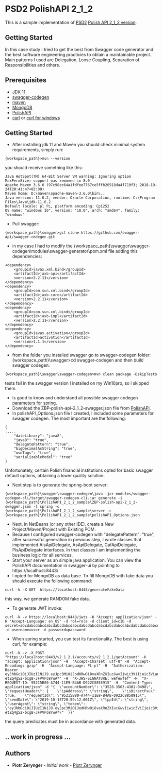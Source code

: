 # PSD2 PolishAPI 2_1_2
This is a sample implementation of [PSD2](https://en.wikipedia.org/wiki/Payment_Services_Directive)
[Polish API 2_1_2 version](https://polishapi.org/en/).
## Getting Started
In this case study I tried to get the best from Swagger code generator and the best software engineering practicies to obtain a maintainable project. Main patterns I used are Delegation, Loose Coupling, Separation of Responsibilities and others.
## Prerequisites
* [JDK 11](https://www.oracle.com/technetwork/java/javase/downloads/index.html)
* [swagger-codegen](https://github.com/swagger-api/swagger-codegen)
* [maven](https://maven.apache.org/)
* [MongoDB](https://www.mongodb.com/)
* [PolishAPI](https://app.swaggerhub.com/apis/ZBP/polish-api/2_1_2)
* [curl](https://github.com/curl/curl) or [curl for windows](https://curl.haxx.se/windows/)
## Getting Started
* After installing jdk 11 and Maven you should check minimal system requirements, simply run:
```
{workspace_path}>mvn --version
```
you should receive something like this:
```
Java HotSpot(TM) 64-Bit Server VM warning: Ignoring option MaxPermSize; support was removed in 8.0
Apache Maven 3.6.0 (97c98ec64a1fdfee7767ce5ffb20918da4f719f3; 2018-10-24T20:41:47+02:00)
Maven home: D:\maven\apache-maven-3.6.0\bin\..
Java version: 11.0.2, vendor: Oracle Corporation, runtime: C:\Program Files\Java\jdk-11.0.2
Default locale: pl_PL, platform encoding: Cp1252
OS name: "windows 10", version: "10.0", arch: "amd64", family: "windows"
```
* Pull swagger:
```
{workspace_path}\swagger>git clone https://github.com/swagger-api/swagger-codegen.git
```
* in my case I had to modify the {workspace_path}\swagger\swagger-codegen\modules\swagger-generator\pom.xml
    file adding this dependencies:
```
<dependency>
    <groupId>javax.xml.bind</groupId>
    <artifactId>jaxb-api</artifactId>
    <version>2.2.11</version>
</dependency>
<dependency>
    <groupId>com.sun.xml.bind</groupId>
    <artifactId>jaxb-core</artifactId>
    <version>2.2.11</version>
</dependency>
<dependency>
    <groupId>com.sun.xml.bind</groupId>
    <artifactId>jaxb-impl</artifactId>
    <version>2.2.11</version>
</dependency>
<dependency>
    <groupId>javax.activation</groupId>
    <artifactId>activation</artifactId>
    <version>1.1.1</version>
</dependency>
```
* from the folder you installed swagger go to swagger-codegen folder:
{workspace_path}\swagger>cd swagger-codegen
and then build swagger codegen:
```
{workspace_path}\swagger\swagger-codegen>mvn clean package -DskipTests
```
tests fail in the swagger version I installed on my Win10pro, so I skipped them.
* Is good to know and understand all possible swagger codegen [parameters for spring](https://generator.swagger.io/api/gen/servers/spring).
* Download the ZBP-polish-api-2_1_2-swagger.json file from [PolishAPI](https://app.swaggerhub.com/apis/ZBP/polish-api/2_1_2).
* In polishAPI_Options.json file I created, I included some parameters for swagger codegen. The most important are the following:
```
{
.....
    "dateLibrary": "java8",
    "java8": "true",
    "delegatePattern": "true",
    "bigDecimalAsString": "true",
    "useTags": "true",
    "serializableModel": "true"
}
```
Unfortunately, certain Polish financial institutions opted for basic swagger default options, obtaining a lower quality solution.
* Next step is to generate the spring-boot server:
```
{workspace_path}\swagger\swagger-codegen\java -jar modules/swagger-codegen-cli/target/swagger-codegen-cli.jar generate -i {workspace_path}\PolishAPI_2_1_2_sample\ZBP-polish-api-2_1_2-swagger.json -l spring -o {workspace_path}\PolishAPI_2_1_2_sample\server -c {workspace_path}\PolishAPI_2_1_2_sample\polishAPI_Options.json
```
* Next, in NetBeans (or any other IDE), create a New Project/Maven/Project with Existing POM.
* Because I configured swagger-codegen with "delegatePattern": "true", after successful generation in previous step, I wrote classes that implemented AisApiDelegate, AsApiDelegate, CafApiDelegate, PisApiDelegate interfaces. In that classes I am implementing the business logic for all services.
* Start your server as an simple java application. You can view the PolishAPI documentation in swagger-ui by pointing to
https://localhost:8443/
* I opted for MongoDB as data base. To fill MongoDB with fake data you should execute the following command:
```
curl -k -X GET  https://localhost:8443/generateFakeData
```
this way, we generate RANDOM fake data. 
* To generate JWT invoke:
```
curl -k -v https://localhost:8443/jwts -H "Accept: application/json" -H "Accept-Language: en_US" -d rol=rola -d client_id=cID -d secret=abcdabcdabcdabcdabcdabcdabcdabcdabcdabcdabcdabcdabcdabcdabcdabcdabcd -d username=user -d password=password
```
* When spring started, you can test its functionality. The best is using curl, for example:
```
curl -k -v -X POST "https://localhost:8443/v2_1_2.1/accounts/v2_1_2.1/getAccount" -H  "accept: application/json" -H  "Accept-Charset: utf-8" -H  "Accept-Encoding: gzip" -H  "Accept-Language: PL-pl" -H  "Authorization: Bearer eyJhbGciOiJIUzI1NiJ9.eyJpc3MiOiJodHRwOi8vaXRnZXIucGwvIiwic3ViIjoic3ViamVjdCIsImF1ZCI6ImF1ZGllbmNlIiwiZXhwIjoxNTcyODE4NzgxLCJyb2wiOlsiSGVsbG8iLCJXb3JsZCJdLCJuYW1lIjoiY2xpZW50X2lkIiwic2NvcGUiOiJpdGdlcl9wb2xpc2hBUElfMl8xXzIifQ.ZLJBKnRrQxecJrRXLJ-etZq4g52-bxgB-JFVVPo8YwA*" -H  "X-JWS-SIGNATURE: wefewfef" -H  "X-REQUEST-ID: 95215B80-A744-11E9-B4AB-D922C8858915" -H  "Content-Type: application/json" -d "{  \"accountNumber\": \"3528-3503-4301-0498\",  \"requestHeader\": {    \"ipAddress\": \"string\",    \"isDirectPsu\": true,    \"requestId\": \"95215B80-A744-11E9-B4AB-D922C8858915\",    \"sendDate\": \"2019-10-15T20:59:12.601Z\", \"tppId\": \"string\",    \"userAgent\": \"string\", \"token\": \"eyJhbGciOiJIUzI1NiJ9.eyJpc3MiOiJodHRwOi8vaXRnZXIucGwvIiwic3ViIjoic3ViamVjdCIsImF1ZCI6ImF1ZGllbmNlIiwiZXhwIjoxNTcyODE4NzgxLCJyb2wiOlsiSGVsbG8iLCJXb3JsZCJdLCJuYW1lIjoiY2xpZW50X2lkIiwic2NvcGUiOiJpdGdlcl9wb2xpc2hBUElfMl8xXzIifQ.ZLJBKnRrQxecJrRXLJ-etZq4g52-bxgB-JFVVPo8YwA*\"  }}"
```
the query predicates must be in accordance with generated data.
## .. work in progress ...
## Authors
* **Piotr Zerynger** - *Initial work* - [Piotr Zerynger](p.zerynger@gmail.com)
